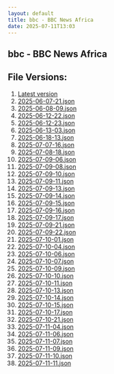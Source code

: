 ```yaml
---
layout: default
title: bbc - BBC News Africa
date: 2025-07-11T13:03
---
```


## bbc - BBC News Africa

<div id="data-chart"></div>
<div id="data-table"></div>
<script>
document.addEventListener('DOMContentLoaded', function(){
  document.getElementById('data-table').textContent = 'This source isn't supported for tables yet.';
});
</script>

## File Versions:
1. [Latest version](./latest.json)
2. [2025-06-07-21.json](./2025-06-07-21.json)
3. [2025-06-08-09.json](./2025-06-08-09.json)
4. [2025-06-12-22.json](./2025-06-12-22.json)
5. [2025-06-12-23.json](./2025-06-12-23.json)
6. [2025-06-13-03.json](./2025-06-13-03.json)
7. [2025-06-18-13.json](./2025-06-18-13.json)
8. [2025-07-07-16.json](./2025-07-07-16.json)
9. [2025-07-08-18.json](./2025-07-08-18.json)
10. [2025-07-09-06.json](./2025-07-09-06.json)
11. [2025-07-09-08.json](./2025-07-09-08.json)
12. [2025-07-09-10.json](./2025-07-09-10.json)
13. [2025-07-09-11.json](./2025-07-09-11.json)
14. [2025-07-09-13.json](./2025-07-09-13.json)
15. [2025-07-09-14.json](./2025-07-09-14.json)
16. [2025-07-09-15.json](./2025-07-09-15.json)
17. [2025-07-09-16.json](./2025-07-09-16.json)
18. [2025-07-09-17.json](./2025-07-09-17.json)
19. [2025-07-09-21.json](./2025-07-09-21.json)
20. [2025-07-09-22.json](./2025-07-09-22.json)
21. [2025-07-10-01.json](./2025-07-10-01.json)
22. [2025-07-10-04.json](./2025-07-10-04.json)
23. [2025-07-10-06.json](./2025-07-10-06.json)
24. [2025-07-10-07.json](./2025-07-10-07.json)
25. [2025-07-10-09.json](./2025-07-10-09.json)
26. [2025-07-10-10.json](./2025-07-10-10.json)
27. [2025-07-10-11.json](./2025-07-10-11.json)
28. [2025-07-10-13.json](./2025-07-10-13.json)
29. [2025-07-10-14.json](./2025-07-10-14.json)
30. [2025-07-10-15.json](./2025-07-10-15.json)
31. [2025-07-10-17.json](./2025-07-10-17.json)
32. [2025-07-10-21.json](./2025-07-10-21.json)
33. [2025-07-11-04.json](./2025-07-11-04.json)
34. [2025-07-11-06.json](./2025-07-11-06.json)
35. [2025-07-11-07.json](./2025-07-11-07.json)
36. [2025-07-11-09.json](./2025-07-11-09.json)
37. [2025-07-11-10.json](./2025-07-11-10.json)
38. [2025-07-11-11.json](./2025-07-11-11.json)
